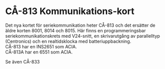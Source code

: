 # CÅ-813 Kommunikations-kort
Det nya kortet för seriekommunikation heter CÅ-813 och det ersätter de äldre korten 8001, 8014 och 8015.
Här finns en programmeringsbar seriekommunikationskrets med V24-snitt, en skrivarutgång av parallelltyp
(Centronics) och en realtidsklocka med batteriuppbackning.  
CÅ-813  har en INS2651 som ACIA.  
CÅ-813A har en 6551 som ACIA.  
  
  
Se även CÅ-833